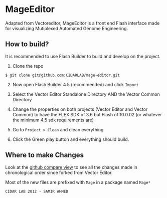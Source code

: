# MageEditor

Adapted from Vectoreditor, MageEditor is a front end Flash interface made for visualizing Mutiplexed Automated Genome Engineering.

## How to build?

It is recommended to use Flash Builder to build and develop on the project.

1. Clone the repo

```
$ git clone git@github.com:CIDARLAB/mage-editor.git
```

2. Now open Flash Builder 4.5  (recommended) and click `Import`

3. Select the Vector Editor Standalone Directory AND the Vector Common Directory

4. Change the properties on both projects (Vector Editor and Vector Common) to have the FLEX SDK of 3.6 but Flash of 10.0.02 (or whatever the minimum 4.5 sdk requirements are)

5. Go to `Project > Clean` and clean everything

6. Click the Green play button and everything should build.

## Where to make Changes

Look at the [github compare view](https://github.com/CIDARLAB/mage-editor/compare/9c51a45d75f9b66ce05aca1f8b66f86f6d3fbdbd...master) to see all the changes made in chronological order since forked from Vector Editor.

Most of the new files are prefixed with `Mage` in a package named `Mage*`



`CIDAR LAB 2012 - SAMIR AHMED`

